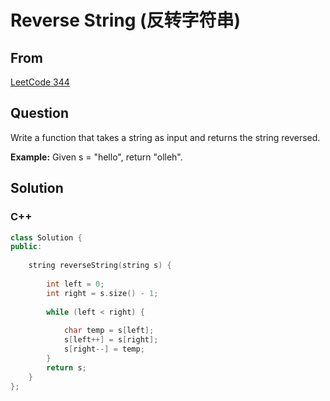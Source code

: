 # Reverse String (反转字符串)



## From

[LeetCode 344](https://leetcode.com/problems/reverse-string/description/)





## Question

Write a function that takes a string as input and returns the string reversed.

**Example:**
Given s = "hello", return "olleh".



## Solution  



### C++

```c++
class Solution {
public:
    
    string reverseString(string s) {
        
        int left = 0;
        int right = s.size() - 1;
        
        while (left < right) {
            
            char temp = s[left];
            s[left++] = s[right];
            s[right--] = temp;
        }
        return s;
    }
};
```

